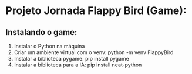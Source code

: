# Projeto Jornada Flappy Bird (Game):

## Instalando o game:
1) Instalar o Python na máquina
2) Criar um ambiente virtual com o venv: 
        python -m venv FlappyBird
3) Instalar a biblioteca pygame: pip install pygame
4) Instalar a biblioteca para a IA: pip install neat-python
